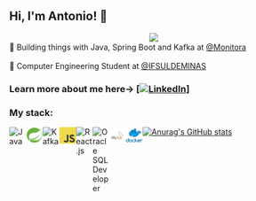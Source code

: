 ## Hi, I'm Antonio! 👋

<img align="right" width="50%" src="http://cdn.lowgif.com/full/0cdbe2e378c7871e-.gif"/>

<br/>💼 Building things with Java, Spring Boot and Kafka at [@Monitora](https://www.monitoratec.com.br/en) <br/>
<br/>🚀 Computer Engineering Student at [@IFSULDEMINAS](https://portal.pcs.ifsuldeminas.edu.br/) <br/>

### Learn more about me here-> [[![LinkedIn](https://i.stack.imgur.com/gVE0j.png)]](https://www.linkedin.com/in/agamaral)

### My stack:

<p>
   <img align="left" alt="Java" width="30px" src="https://user-images.githubusercontent.com/32443720/112219266-83441600-8c03-11eb-86db-9a02da9ea3ef.png"/>
  <img align="left" alt="Spring Boot" width="30px" src="https://raw.githubusercontent.com/github/explore/80688e429a7d4ef2fca1e82350fe8e3517d3494d/topics/spring-boot/spring-boot.png"/>
   <img align="left" alt="Kafka" width="30px" src="https://pbs.twimg.com/profile_images/781633389577195521/kazUJooF.jpg"/>
   <img align="left"alt="JavaScript"width="30px"src="https://raw.githubusercontent.com/github/explore/80688e429a7d4ef2fca1e82350fe8e3517d3494d/topics/javascript/javascript.png"/>
  <img align="left" alt="React.js" width="30px" src="https://thidu.dev/images/React.svg" />
  <img align="left" alt="Oracle SQL Developer" width="30px" src="https://www.thatjeffsmith.com/wp-content/uploads/2014/12/sqldev_log_new.jpg" />
  <img align="left" alt="Mysql" width="30px" src="https://raw.githubusercontent.com/github/explore/80688e429a7d4ef2fca1e82350fe8e3517d3494d/topics/mysql/mysql.png" />
   <img align="left" alt="Docker" width="30px" src="https://raw.githubusercontent.com/github/explore/80688e429a7d4ef2fca1e82350fe8e3517d3494d/topics/docker/docker.png" />
  
</p>

[![Anurag's GitHub stats](https://github-readme-stats.vercel.app/api?username=agamaral)](https://github.com/agamaral/github-readme-stats)
